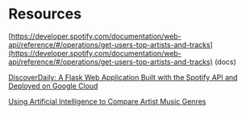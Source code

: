 # Resources

[https://developer.spotify.com/documentation/web-api/reference/#/operations/get-users-top-artists-and-tracks](https://developer.spotify.com/documentation/web-api/reference/#/operations/get-users-top-artists-and-tracks) (docs)

[DiscoverDaily: A Flask Web Application Built with the Spotify API and Deployed on Google Cloud](https://medium.com/analytics-vidhya/discoverdaily-a-flask-web-application-built-with-the-spotify-api-and-deployed-on-google-cloud-6c046e6e731b)

[Using Artificial Intelligence to Compare Artist Music Genres](https://blog.chartmetric.com/using-ai-to-make-meaningful-comparisons-between-musicians/)